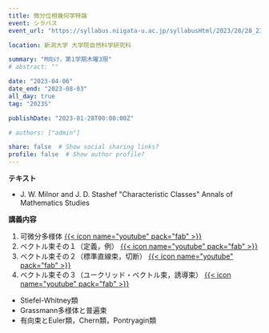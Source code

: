 ```yaml
---
title: 微分位相幾何学特論
event: シラバス
event_url: "https://syllabus.niigata-u.ac.jp/syllabusHtml/2023/28/28_230F3163_ja_JP.html"

location: 新潟大学 大学院自然科学研究科

summary: "M向け，第1学期木曜3限"
# abstract: ""

date: "2023-04-06"
date_end: "2023-08-03"
all_day: true
tag: "2023S"

publishDate: "2023-01-28T00:00:00Z"

# authors: ["admin"]

share: false  # Show social sharing links?
profile: false  # Show author profile?
---
```

**テキスト**
- J. W. Milnor and J. D. Stashef "Characteristic Classes" Annals of Mathematics Studies

**講義内容**
1. 可微分多様体
	[{{< icon name="youtube" pack="fab" >}}](https://youtu.be/qwZcJfz-5zM)
2. ベクトル束その１（定義，例）
	[{{< icon name="youtube" pack="fab" >}}](https://youtu.be/1DR3CIgUQdo)
3. ベクトル束その２（標準直線束，切断）
	[{{< icon name="youtube" pack="fab" >}}](https://youtu.be/uv_nfuRVr34)
4. ベクトル束その３（ユークリッド・ベクトル束，誘導束）
	[{{< icon name="youtube" pack="fab" >}}](https://youtu.be/nJxyOKU3aB4)
- Stiefel-Whitney類
- Grassmann多様体と普遍束
- 有向束とEuler類，Chern類，Pontryagin類
